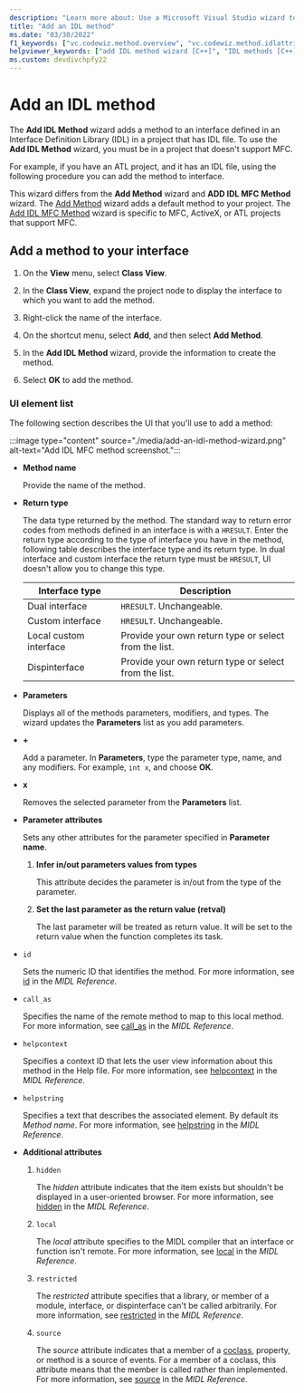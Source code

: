 ```yaml
---
description: "Learn more about: Use a Microsoft Visual Studio wizard to add an IDL method to an IDL interface in your project"
title: "Add an IDL method"
ms.date: "03/30/2022"
f1_keywords: ["vc.codewiz.method.overview", "vc.codewiz.method.idlattrib"]
helpviewer_keywords: ["add IDL method wizard [C++]", "IDL methods [C++], adding", "methods [C++], adding using wizards", "IDL attributes, add an IDL method wizard"]
ms.custom: devdivchpfy22
---
```


# Add an IDL method

The **Add IDL Method** wizard adds a method to an interface defined in an Interface Definition Library (IDL) in a project that has IDL file. To use the **Add IDL Method** wizard, you must be in a project that doesn't support MFC.

For example, if you have an ATL project, and it has an IDL file, using the following procedure you can add the method to interface.

This wizard differs from the **Add Method** wizard and **ADD IDL MFC Method** wizard. The [Add Method](../../ide/adding-a-method-visual-cpp.md) wizard adds a default method to your project. The [Add IDL MFC Method](../reference/add-an-adl-mfc-method-wizard) wizard is specific to MFC, ActiveX, or ATL projects that support MFC.

## Add a method to your interface

1. On the **View** menu, select **Class View**.

1. In the **Class View**, expand the project node to display the interface to which you want to add the method.

1. Right-click the name of the interface.

1. On the shortcut menu, select **Add**, and then select **Add Method**.

1. In the **Add IDL Method** wizard, provide the information to create the method.

1. Select **OK** to add the method.

### UI element list

The following section describes the UI that you'll use to add a method:

:::image type="content" source="./media/add-an-idl-method-wizard.png" alt-text="Add IDL MFC method screenshot.":::

- **Method name**

  Provide the name of the method.

- **Return type**

  The data type returned by the method. The standard way to return error codes from methods defined in an interface is with a `HRESULT`.
  Enter the return type according to the type of interface you have in the method, following table describes the interface type and its return type. In dual interface and custom interface the return type must be `HRESULT`, UI doesn't allow you to change this type.

  |Interface type|Description|
  |--------------------|-----------------|
  |Dual interface|`HRESULT`. Unchangeable.|
  |Custom interface|`HRESULT`. Unchangeable.|
  |Local custom interface|Provide your own return type or select from the list.|
  |Dispinterface|Provide your own return type or select from the list.|

- **Parameters**

  Displays all of the methods parameters, modifiers, and types. The wizard updates the **Parameters** list as you add parameters.

- **+**

  Add a parameter. In **Parameters**, type the parameter type, name, and any modifiers. For example, `int x`, and choose **OK**.

- **x**

  Removes the selected parameter from the **Parameters** list.

- **Parameter attributes**

    Sets any other attributes for the parameter specified in **Parameter name**.
    1. **Infer in/out parameters values from types**

        This attribute decides the parameter is in/out from the type of the parameter.

    1. **Set the last parameter as the return value (retval)**

        The last parameter will be treated as return value. It will be set to the return value when the function completes its task.

- `id`

  Sets the numeric ID that identifies the method. For more information, see [id](/windows/win32/Midl/id) in the *MIDL Reference*.

- `call_as`

  Specifies the name of the remote method to map to this local method. For more information, see [call_as](/windows/win32/Midl/call-as) in the *MIDL Reference*.

- `helpcontext`

  Specifies a context ID that lets the user view information about this method in the Help file. For more information, see [helpcontext](/windows/win32/Midl/helpcontext) in the *MIDL Reference*.

- `helpstring`

  Specifies a text that describes the associated element. By default its *Method name*. For more information, see [helpstring](/windows/win32/Midl/helpstring) in the *MIDL Reference*.

- **Additional attributes**
    1. `hidden`

        The *hidden* attribute indicates that the item exists but shouldn't be displayed in a user-oriented browser. For more information, see [hidden](/windows/win32/Midl/hidden) in the *MIDL Reference*.

    1. `local`

        The *local* attribute specifies to the MIDL compiler that an interface or function isn't remote. For more information, see [local](/windows/win32/Midl/local) in the *MIDL Reference*.

    1. `restricted`

        The *restricted* attribute specifies that a library, or member of a module, interface, or dispinterface can't be called arbitrarily. For more information, see [restricted](/windows/win32/Midl/restricted) in the *MIDL Reference*.

    1. `source`

        The *source* attribute indicates that a member of a [coclass](/windows/win32/Midl/coclass), property, or method is a source of events. For a member of a coclass, this attribute means that the member is called rather than implemented. For more information, see [source](/windows/win32/Midl/source) in the *MIDL Reference*.